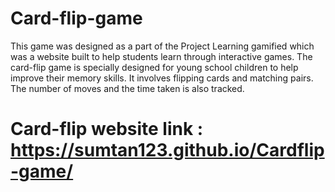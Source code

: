 # Card-flip-game
This game was designed as a part of the Project Learning gamified which was a website built to help students learn through interactive games. The card-flip game is specially designed for young school children to help improve their memory skills. It involves flipping cards and matching pairs. The number of moves and the time taken is also tracked. 

# Card-flip website link : https://sumtan123.github.io/Cardflip-game/
